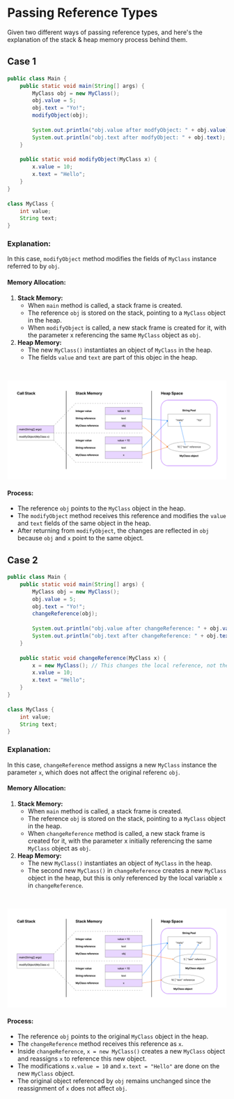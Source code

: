 # Passing Reference Types
Given two different ways of passing reference types, and here's the explanation of the stack & heap memory process behind them.
## Case 1
```java
public class Main {
    public static void main(String[] args) {
        MyClass obj = new MyClass();
        obj.value = 5;
        obj.text = "Yo!";
        modifyObject(obj);

        System.out.println("obj.value after modfyObject: " + obj.value); // Output: 10
        System.out.println("obj.text after modfyObject: " + obj.text); // Output: Hello
    }

    public static void modifyObject(MyClass x) {
        x.value = 10;
        x.text = "Hello";
    }
}

class MyClass {
    int value;
    String text;
}
```

### Explanation:
In this case, `modifyObject` method modifies the fields of `MyClass` instance referred to by `obj`.

#### Memory Allocation:
1. **Stack Memory:**
    - When `main` method is called, a stack frame is created.
    - The reference `obj` is stored on the stack, pointing to a `MyClass` object in the heap.
    - When `modifyObject` is called, a new stack frame is created for it, with the parameter x referencing the same `MyClass` object as `obj`.
2. **Heap Memory:**
    - The new `MyClass()` instantiates an object of `MyClass` in the heap.
    - The fields `value` and `text` are part of this objec in the heap.

<br>

![Case 1 Diagram](img/diagram-modify.png)

#### Process:
- The reference `obj` points to the `MyClass` object in the heap.
- The `modifyObject` method receives this reference and modifies the `value` and `text` fields of the same object in the heap.
- After returning from `modifyObject`, the changes are reflected in `obj` because `obj` and `x` point to the same object.

## Case 2
```java
public class Main {
    public static void main(String[] args) {
        MyClass obj = new MyClass();
        obj.value = 5;
        obj.text = "Yo!";
        changeReference(obj);

        System.out.println("obj.value after changeReference: " + obj.value); // Output: 5
        System.out.println("obj.text after changeReference: " + obj.text); // Output: Yo!
    }

    public static void changeReference(MyClass x) {
        x = new MyClass(); // This changes the local reference, not the original reference
        x.value = 10;
        x.text = "Hello";
    }
}

class MyClass {
    int value;
    String text;
}
```

### Explanation:
In this case, `changeReference` method assigns a new `MyClass` instance the parameter `x`, which does not affect the original referenc `obj`.

#### Memory Allocation:
1. **Stack Memory:**
    - When `main` method is called, a stack frame is created.
    - The reference `obj` is stored on the stack, pointing to a `MyClass` object in the heap.
    - When `changeReference` method is called, a new stack frame is created for it, with the parameter x initially referencing the same `MyClass` object as `obj`.
2. **Heap Memory:**
    - The new `MyClass()` instantiates an object of `MyClass` in the heap.
    - The second new `MyClass()` in `changeReference` creates a new `MyClass` object in the heap, but this is only referenced by the local variable `x` in `changeReference`.

<br>

![Case 2 Diagram](img/diagram-reference.png)

#### Process:
- The reference `obj` points to the original `MyClass` object in the heap.
- The `changeReference` method receives this reference as `x`.
- Inside `changeReference`, `x = new MyClass()` creates a new `MyClass` object and reassigns `x` to reference this new object.
- The modifications `x.value = 10` and `x.text = "Hello"` are done on the new `MyClass` object.
- The original object referenced by `obj` remains unchanged since the reassignment of `x` does not affect `obj`.